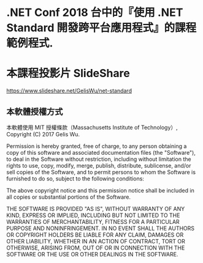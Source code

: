 # .NET Conf 2018 台中的『使用 .NET Standard 開發跨平台應用程式』的課程範例程式. 

# 本課程投影片 SlideShare
https://www.slideshare.net/GelisWu/net-standard

## 本軟體授權方式
本軟體使用 MIT 授權條款（Massachusetts Institute of Technology）, Copyright (C) 2017 Gelis Wu.

Permission is hereby granted, free of charge, to any person obtaining a copy of this software and associated documentation files (the "Software"), to deal in the Software without restriction, including without limitation the rights to use, copy, modify, merge, publish, distribute, sublicense, and/or sell copies of the Software, and to permit persons to whom the Software is furnished to do so, subject to the following conditions:

The above copyright notice and this permission notice shall be included in all copies or substantial portions of the Software.

THE SOFTWARE IS PROVIDED "AS IS", WITHOUT WARRANTY OF ANY KIND, EXPRESS OR IMPLIED, INCLUDING BUT NOT LIMITED TO THE WARRANTIES OF MERCHANTABILITY, FITNESS FOR A PARTICULAR PURPOSE AND NONINFRINGEMENT. IN NO EVENT SHALL THE AUTHORS OR COPYRIGHT HOLDERS BE LIABLE FOR ANY CLAIM, DAMAGES OR OTHER LIABILITY, WHETHER IN AN ACTION OF CONTRACT, TORT OR OTHERWISE, ARISING FROM, OUT OF OR IN CONNECTION WITH THE SOFTWARE OR THE USE OR OTHER DEALINGS IN THE SOFTWARE.
